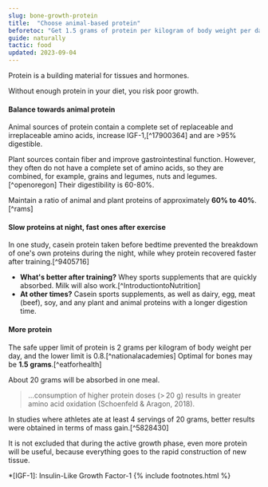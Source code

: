 ```yaml
---
slug: bone-growth-protein
title:  "Choose animal-based protein"
beforetoc: "Get 1.5 grams of protein per kilogram of body weight per day. Mainly from animal products."
guide: naturally
tactic: food
updated: 2023-09-04
---
```

Protein is a building material for tissues and hormones.

Without enough protein in your diet, you risk poor growth.

#### Balance towards animal protein

Animal sources of protein contain a complete set of replaceable and irreplaceable amino acids, increase IGF-1,[^17900364] and are >95% digestible.

Plant sources contain fiber and improve gastrointestinal function. However, they often do not have a complete set of amino acids, so they are combined, for example, grains and legumes, nuts and legumes.[^openoregon] Their digestibility is 60-80%.

Maintain a ratio of animal and plant proteins of approximately **60% to 40%**.[^rams]

#### Slow proteins at night, fast ones after exercise

In one study, casein protein taken before bedtime prevented the breakdown of one's own proteins during the night, while whey protein recovered faster after training.[^9405716]

- **What's better after training?** Whey sports supplements that are quickly absorbed. Milk will also work.[^IntroductiontoNutrition]
- **At other times?** Casein sports supplements, as well as dairy, egg, meat (beef), soy, and any plant and animal proteins with a longer digestion time.

#### More protein

The safe upper limit of protein is 2 grams per kilogram of body weight per day, and the lower limit is 0.8.[^nationalacademies] Optimal for bones may be **1.5 grams**.[^eatforhealth]

About 20 grams will be absorbed in one meal.
>...consumption of higher protein doses (> 20 g) results in greater amino acid oxidation (Schoenfeld & Aragon, 2018).

In studies where athletes ate at least 4 servings of 20 grams, better results were obtained in terms of mass gain.[^5828430]

It is not excluded that during the active growth phase, even more protein will be useful, because everything goes to the rapid construction of new tissue.

*[IGF-1]: Insulin-Like Growth Factor-1
{% include footnotes.html %}
